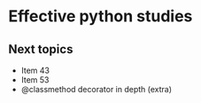# Effective python studies

## Next topics

- Item 43
- Item 53
- @classmethod decorator in depth (extra)
